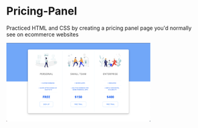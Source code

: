 # Pricing-Panel

Practiced HTML and CSS by creating a pricing panel page you'd normally see on ecommerce websites

<img src="https://github.com/bobbyzhong/Pricing-Panel/blob/master/Screen%20Shot%202022-10-29%20at%202.56.17%20PM.png" width="75%" height="75%" />
